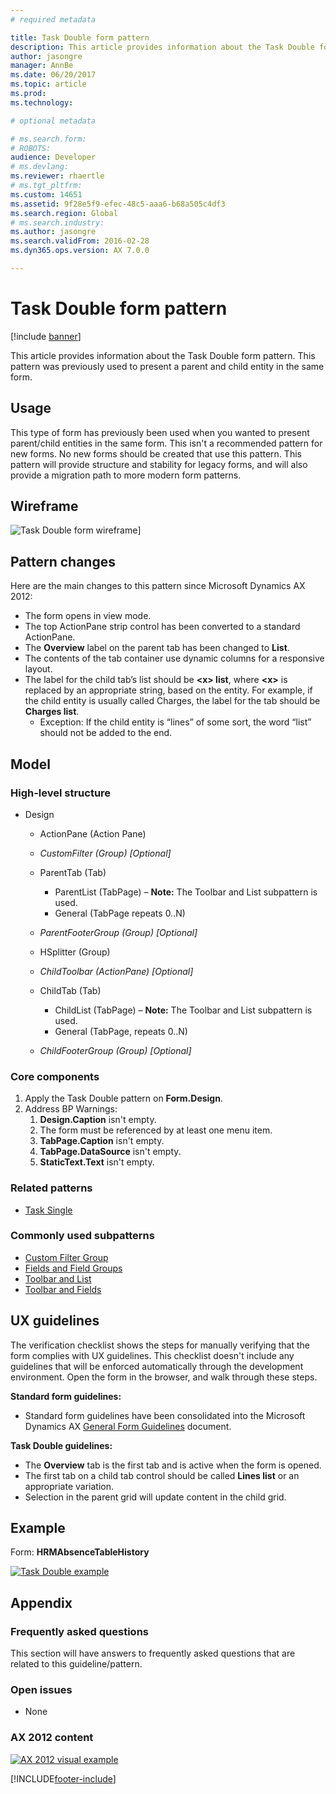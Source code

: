 ```yaml
---
# required metadata

title: Task Double form pattern
description: This article provides information about the Task Double form pattern. This pattern was previously used to present a parent and child entity in the same form.
author: jasongre
manager: AnnBe
ms.date: 06/20/2017
ms.topic: article
ms.prod: 
ms.technology: 

# optional metadata

# ms.search.form: 
# ROBOTS: 
audience: Developer 
# ms.devlang: 
ms.reviewer: rhaertle
# ms.tgt_pltfrm: 
ms.custom: 14651
ms.assetid: 9f28e5f9-efec-48c5-aaa6-b68a505c4df3
ms.search.region: Global
# ms.search.industry: 
ms.author: jasongre
ms.search.validFrom: 2016-02-28
ms.dyn365.ops.version: AX 7.0.0

---
```


# Task Double form pattern

[!include [banner](../includes/banner.md)]

This article provides information about the Task Double form pattern. This pattern was previously used to present a parent and child entity in the same form.

Usage
-----

This type of form has previously been used when you wanted to present parent/child entities in the same form. This isn't a recommended pattern for new forms. No new forms should be created that use this pattern. This pattern will provide structure and stability for legacy forms, and will also provide a migration path to more modern form patterns.

## Wireframe

![Task Double form wireframe](./media/patterntaskdouble.png)]

## Pattern changes
Here are the main changes to this pattern since Microsoft Dynamics AX 2012:

-   The form opens in view mode.
-   The top ActionPane strip control has been converted to a standard ActionPane.
-   The **Overview** label on the parent tab has been changed to **List**.
-   The contents of the tab container use dynamic columns for a responsive layout.
-   The label for the child tab’s list should be **&lt;x&gt; list**, where **&lt;x&gt;** is replaced by an appropriate string, based on the entity. For example, if the child entity is usually called Charges, the label for the tab should be **Charges list**.
    -   Exception: If the child entity is “lines” of some sort, the word “list” should not be added to the end.

## Model
### High-level structure

- Design

    - ActionPane (Action Pane)
    - *CustomFilter (Group) \[Optional\]*
    - ParentTab (Tab)

        - ParentList (TabPage) – **Note:** The Toolbar and List subpattern is used.
        - General (TabPage repeats 0..N)

    - *ParentFooterGroup (Group) \[Optional\]*
    - HSplitter (Group)
    - *ChildToolbar (ActionPane) \[Optional\]*
    - ChildTab (Tab)

        - ChildList (TabPage) – **Note:** The Toolbar and List subpattern is used.
        - General (TabPage, repeats 0..N)

    - *ChildFooterGroup (Group) \[Optional\]*

### Core components

1.  Apply the Task Double pattern on **Form.Design**.
2.  Address BP Warnings:
    1.  **Design.Caption** isn't empty.
    2.  The form must be referenced by at least one menu item.
    3.  **TabPage.Caption** isn't empty.
    4.  **TabPage.DataSource** isn't empty.
    5.  **StaticText.Text** isn't empty.

### Related patterns

-   [Task Single](task-single-form-pattern.md)

### Commonly used subpatterns

-   [Custom Filter Group](custom-filter-group-subpattern.md)
-   [Fields and Field Groups](fields-field-groups-subpattern.md)
-   [Toolbar and List](toolbar-list-subpattern.md)
-   [Toolbar and Fields](toolbar-fields-subpattern.md)

## UX guidelines
The verification checklist shows the steps for manually verifying that the form complies with UX guidelines. This checklist doesn't include any guidelines that will be enforced automatically through the development environment. Open the form in the browser, and walk through these steps.

**Standard form guidelines:**

-   Standard form guidelines have been consolidated into the Microsoft Dynamics AX [General Form Guidelines](general-form-guidelines.md) document.

**Task Double guidelines:**

-   The **Overview** tab is the first tab and is active when the form is opened.
-   The first tab on a child tab control should be called **Lines list** or an appropriate variation.
-   Selection in the parent grid will update content in the child grid.

## Example
Form: **HRMAbsenceTableHistory** 

[![Task Double example](./media/taskdouble2-1024x639.png)](./media/taskdouble2.png)

## Appendix
### Frequently asked questions

This section will have answers to frequently asked questions that are related to this guideline/pattern.

### Open issues

-   None

### AX 2012 content

[![AX 2012 visual example](./media/taskdouble3.png)](./media/taskdouble3.png)


[!INCLUDE[footer-include](../../../includes/footer-banner.md)]